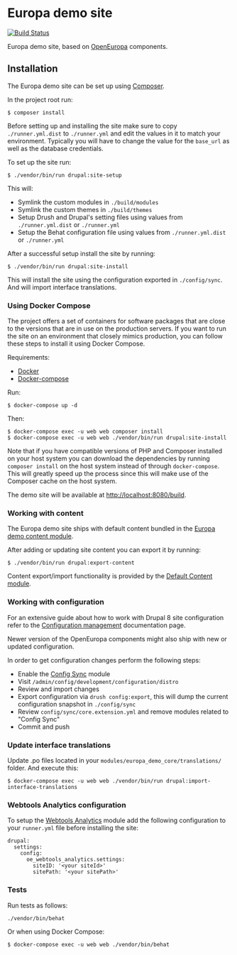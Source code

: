 # Europa demo site

[![Build Status](https://drone.fpfis.eu/api/badges/ec-europa/europa-demo/status.svg?branch=master)](https://drone.fpfis.eu/ec-europa/europa-demo)

Europa demo site, based on [OpenEuropa][1] components.

## Installation

The Europa demo site can be set up using [Composer][2].

In the project root run:

```
$ composer install
```

Before setting up and installing the site make sure to copy `./runner.yml.dist` to `./runner.yml` and edit the values in
it to match your environment. Typically you will have to change the value for the `base_url` as well as the database
credentials.

To set up the site run:

```
$ ./vendor/bin/run drupal:site-setup
```

This will:

- Symlink the custom modules in `./build/modules`
- Symlink the custom themes in `./build/themes`
- Setup Drush and Drupal's setting files using values from `./runner.yml.dist` or `./runner.yml`
- Setup the Behat configuration file using values from `./runner.yml.dist` or `./runner.yml`

After a successful setup install the site by running:

```
$ ./vendor/bin/run drupal:site-install
```

This will install the site using the configuration exported in `./config/sync`.
And will import interface translations.


### Using Docker Compose

The project offers a set of containers for software packages that are close to the versions that are in use on the
production servers. If you want to run the site on an environment that closely mimics production, you can follow these
steps to install it using Docker Compose.

Requirements:

- [Docker][3]
- [Docker-compose][4]

Run:

```
$ docker-compose up -d
```

Then:

```
$ docker-compose exec -u web web composer install
$ docker-compose exec -u web web ./vendor/bin/run drupal:site-install
```

Note that if you have compatible versions of PHP and Composer installed on your host system you can download the
dependencies by running `composer install` on the host system instead of through `docker-compose`. This will greatly speed
up the process since this will make use of the Composer cache on the host system.

The demo site will be available at [http://localhost:8080/build](http://localhost:8080/build).

### Working with content

The Europa demo site ships with default content bundled in the [Europa demo content module](./modules/europa_demo_content).

After adding or updating site content you can export it by running:

```
$ ./vendor/bin/run drupal:export-content
```

Content export/import functionality is provided by the [Default Content module][5].

### Working with configuration

For an extensive guide about how to work with Drupal 8 site configuration refer to the [Configuration management][6]
documentation page.

Newer version of the OpenEuropa components might also ship with new or updated configuration.

In order to get configuration changes perform the following steps:

- Enable the [Config Sync][7] module
- Visit `/admin/config/development/configuration/distro`
- Review and import changes
- Export configuration via `drush config:export`, this will dump the current configuration snapshot in `./config/sync`
- Review `config/sync/core.extension.yml` and remove modules related to "Config Sync"
- Commit and push

### Update interface translations

Update .po files located in your `modules/europa_demo_core/translations/` folder.
And execute this:
```
$ docker-compose exec -u web web ./vendor/bin/run drupal:import-interface-translations
```

### Webtools Analytics configuration

To setup the [Webtools Analytics](https://github.com/openeuropa/oe_webtools) module add the following configuration to your `runner.yml` file before installing the site:
```
drupal:
  settings:
    config:
      oe_webtools_analytics.settings:
        siteID: '<your siteId>'
        sitePath: '<your sitePath>'
```

### Tests

Run tests as follows:

```
./vendor/bin/behat
```

Or when using Docker Compose:

```
$ docker-compose exec -u web web ./vendor/bin/behat
```

[1]: https://github.com/openeuropa/openeuropa
[2]: https://getcomposer.org
[3]: https://www.docker.com/get-docker
[4]: https://docs.docker.com/compose
[5]: https://www.drupal.org/project/default_content
[6]: https://www.drupal.org/docs/8/configuration-management
[7]: https://www.drupal.org/project/config_sync

